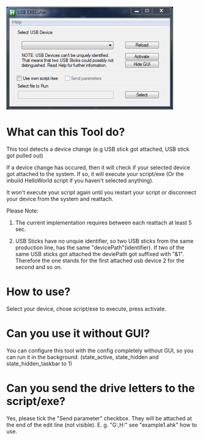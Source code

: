 ﻿![](screenshots/2018-03-1-14_35_37-USB_EXECutor.png)

# What can this Tool do?
This tool detects a device change (e.g USB stick got attached, USB stick got pulled out)

If a device change has occured, then it will check if your selected device got attached
to the system. If so, it will execute your script/exe (Or the inbuild HelloWorld script if you
haven't selected anything).

It won't execute your script again until you restart your script or disconnect your device
from the system and reattach.

Please Note: 

1.  The current implementation requires between each reattach at least 5 sec.

2.  USB Sticks have no unquie identifier, so two USB sticks from the same production line,
    has the same "devicePath"(identifier). If two of the same USB sticks got attached
    the deviePath got suffixed with "&1". Therefore the one stands for the first attached
    usb device 2 for the second and so on.

# How to use?
Select your device, chose script/exe to execute, press activate. 

# Can you use it without GUI?
You can configure this tool with the config completely without GUI, so you
can run it in the background. (state_active, state_hidden and state_hidden_taskbar to 1)

# Can you send the drive letters to the script/exe?
Yes, please tick the "Send parameter" checkbox. They will be attached at the end of the
edit line (not visible). E. g. "G:,H:" see "example1.ahk" how to use.